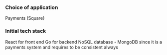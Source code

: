 ### Choice of application
Payments (Square) 

### Initial tech stack
React for front end
Go for backend
NoSQL database - MongoDB since it is a payments system and requires to be consistent always
